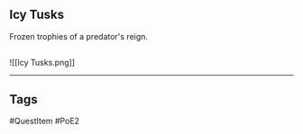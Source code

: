 ## Icy Tusks
Frozen trophies of a predator's reign.
## 
![[Icy Tusks.png]]

---
## Tags
#QuestItem
#PoE2